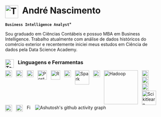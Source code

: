 # <img align="left" alt="Tools" width="42px" style="padding-right:10px;" src="https://github.com/AndreNascimentoDS/AndreNascimentoDS/assets/143359685/51548dad-7364-411a-80a6-cd2e80d542c5" />André Nascimento

**`Business Intelligence Analyst`***

Sou graduado em Ciências Contábeis e possuo MBA em Business Intelligence. Trabalho atualmente com análise de dados históricos do comércio exterior e recentemente iniciei meus estudos em Ciência de dados pela Data Science Academy.


### <img align="left" alt="Tools" width="28px" style="padding-right:10px;" src="https://github.com/AndreNascimentoDS/AndreNascimentoDS/assets/143359685/1d8fcebc-79fc-406f-beaf-952e96c8cd95" />Linguagens e Ferramentas

<img align="left" alt="Excel" width="22px" style="padding-right:10px;" src="https://github.com/AndreNascimentoDS/AndreNascimentoDS/assets/143359685/15136543-fc6b-4d01-9488-92069d7c09a3"/>
<img align="left" alt="Power BI" width="22px" style="padding-right:10px;" src="https://github.com/AndreNascimentoDS/AndreNascimentoDS/assets/143359685/369b9f31-a725-4d37-ac02-9fed31125851" />
<img align="left" alt="SQL Server" width="22px" style="padding-right:10px;" src="https://github.com/AndreNascimentoDS/AndreNascimentoDS/assets/143359685/5c77ae1f-f827-43fc-98e1-7569ce55a088" />
<img align="left" alt="Postgre" width="30px" style="padding-right:10px;" src="https://github.com/AndreNascimentoDS/AndreNascimentoDS/assets/143359685/cc8de0ac-1934-408c-a2bd-8db4178f929a" />
<img align="left" alt="R" width="30px" style="padding-right:10px;" src="https://github.com/AndreNascimentoDS/AndreNascimentoDS/assets/143359685/2c1225c5-f911-4298-96cc-72158cf70294" />
<img align="left" alt="Python" width="22px" style="padding-right:10px;" src="https://github.com/AndreNascimentoDS/AndreNascimentoDS/assets/143359685/4fc58515-d499-42e2-aa97-22f0c84a9546" />
<img align="left" alt="Spark" width="46px" style="padding-right:10px;" src="https://github.com/AndreNascimentoDS/AndreNascimentoDS/assets/143359685/0efd7720-0aae-46b0-97d8-08628a834ae3" />
<img align="left" alt="Azure ML" width="22px" style="padding-right:10px;" src="https://github.com/AndreNascimentoDS/AndreNascimentoDS/assets/143359685/ec5a8bb5-c5c6-4ed6-8900-458373fe156f" />
<img align="left" alt="Hadoop" width="110x" style="padding-right:10px;" src="https://github.com/AndreNascimentoDS/AndreNascimentoDS/assets/143359685/45045259-ba56-4b08-acfb-24e876cd370c" />
<img align="left" alt="Pandas" width="22px" style="padding-right:10px;" src="https://github.com/AndreNascimentoDS/AndreNascimentoDS/assets/143359685/101e22e3-994a-4ce1-8626-fa9489d689e1" />
<img align="left" alt="Numpy" width="22px" style="padding-right:10px;" src="https://github.com/AndreNascimentoDS/AndreNascimentoDS/assets/143359685/7987403e-face-4f05-913e-5708bdf3c7b9" />
<img align="left" alt="Matplotlib" width="22px" style="padding-right:10px;" src="https://github.com/AndreNascimentoDS/AndreNascimentoDS/assets/143359685/8805d578-85e9-415a-ab4d-074bbd9c6315" />
<img align="left" alt="Scikitlearn" width="46px" style="padding-right:10px;" src="https://github.com/AndreNascimentoDS/AndreNascimentoDS/assets/143359685/83b2b0cf-0b00-48f7-8f67-3d067c7bc684" />
<img align="left" alt="TensorFlow" width="22px" style="padding-right:10px;" src="https://github.com/AndreNascimentoDS/AndreNascimentoDS/assets/143359685/1c2153aa-5f22-4e1d-9602-0f5eb7d52db8" />
<img align="left" alt="VS Code" width="22px" style="padding-right:10px;" src="https://github.com/AndreNascimentoDS/AndreNascimentoDS/assets/143359685/ab2a0163-19a7-474c-81bb-e4e8a1f62226" />
<img align="left" alt="Figma" width="14px" style="padding-right:10px;" src="https://github.com/AndreNascimentoDS/AndreNascimentoDS/assets/143359685/0caee0c8-a296-4c61-b8d9-5a156c96c532" />



![Ashutosh's github activity graph](https://github-readme-activity-graph.vercel.app/graph?username=andrenascimentods&bg_color=0d1117&color=0789da&line=0789da&point=0789da&area=true&hide_border=true)



<!--

## Incluir imagens:
<img align="left" alt="Tools" width="30px" style="padding-right:10px;" src="" />




## Incluir bloco de informações
<div align="left">  

  <img width="49%" height="195px" src="https://github-readme-stats.vercel.app/api?username=AndreNascimentoDS&show_icons=true&count_private=true&hide_border=true&title_color=0789DA&icon_color=0789DA&text_color=c9d1d9&bg_color=0d1117" alt="André Nascimento github stats" /> 
  
</div>






- - - - - - - - - - - - - - - - - - - - - - - - - - - - - - - - - - - - - - - - - - - - - - - - - - 


**AndreNascimentoDS/AndreNascimentoDS** is a ✨ _special_ ✨ repository because its `README.md` (this file) appears on your GitHub profile.



